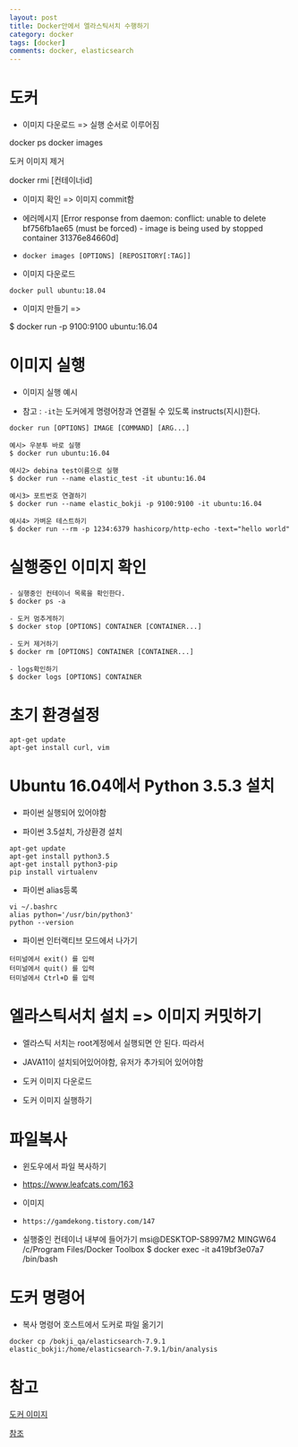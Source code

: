 ```yaml
---
layout: post
title: Docker안에서 엘라스틱서치 수행하기
category: docker
tags: [docker]
comments: docker, elasticsearch
---
```


# 도커

- 이미지 다운로드 => 실행 순서로 이루어짐

docker ps
docker images

도커 이미지 제거

docker rmi [컨테이너id]

- 이미지 확인 => 이미지 commit함

- 에러메시지 [Error response from daemon: conflict: unable to delete bf756fb1ae65 (must be forced) - image is being used by stopped container 31376e84660d]

- `docker images [OPTIONS] [REPOSITORY[:TAG]]`

- 이미지 다운로드

`docker pull ubuntu:18.04`

- 이미지 만들기 => 

$ docker run -p 9100:9100 ubuntu:16.04 

# 이미지 실행

- 이미지 실행 예시

- 참고 : `-it`는 도커에게 명령어창과 연결될 수 있도록 instructs(지시)한다.

```console
docker run [OPTIONS] IMAGE [COMMAND] [ARG...]

예시> 우분투 바로 실행
$ docker run ubuntu:16.04

예시2> debina test이름으로 실행
$ docker run --name elastic_test -it ubuntu:16.04

예시3> 포트번호 연결하기
$ docker run --name elastic_bokji -p 9100:9100 -it ubuntu:16.04

예시4> 가벼운 테스트하기
$ docker run --rm -p 1234:6379 hashicorp/http-echo -text="hello world"
```

# 실행중인 이미지 확인

```console
- 실행중인 컨테이너 목록을 확인한다.
$ docker ps -a

- 도커 멈추게하기
$ docker stop [OPTIONS] CONTAINER [CONTAINER...]

- 도커 제거하기
$ docker rm [OPTIONS] CONTAINER [CONTAINER...]

- logs확인하기
$ docker logs [OPTIONS] CONTAINER
```

# 초기 환경설정

```console
apt-get update
apt-get install curl, vim
```

# Ubuntu 16.04에서 Python 3.5.3 설치

- 파이썬 실행되어 있어야함

- 파이썬 3.5설치, 가상환경 설치

```console
apt-get update
apt-get install python3.5
apt-get install python3-pip
pip install virtualenv
```

- 파이썬 alias등록

```console
vi ~/.bashrc
alias python='/usr/bin/python3'
python --version
```

- 파이썬 인터랙티브 모드에서 나가기

```console
터미널에서 exit() 를 입력
터미널에서 quit() 를 입력
터미널에서 Ctrl+D 를 입력
```

# 엘라스틱서치 설치 => 이미지 커밋하기

- 엘라스틱 서치는 root계정에서 실행되면 안 된다. 따라서 

- JAVA11이 설치되어있어야함, 유저가 추가되어 있어야함

- 도커 이미지 다운로드

- 도커 이미지 실행하기

# 파일복사

- 윈도우에서 파일 복사하기

- https://www.leafcats.com/163

- 이미지

- `https://gamdekong.tistory.com/147`


- 실행중인 컨테이너 내부에 들어가기
msi@DESKTOP-S8997M2 MINGW64 /c/Program Files/Docker Toolbox
$ docker exec -it a419bf3e07a7 /bin/bash 


# 도커 명령어

- 복사 명령어 호스트에서 도커로 파일 옮기기

```
docker cp /bokji_qa/elasticsearch-7.9.1 elastic_bokji:/home/elasticsearch-7.9.1/bin/analysis
```


# 참고

[도커 이미지](http://blog.naver.com/PostView.nhn?blogId=foxrain93&logNo=220663874441&redirect=Dlog&widgetTypeCall=true)

[참조](https://stackoverflow.com/questions/19335444/how-do-i-assign-a-port-mapping-to-an-existing-docker-container)
